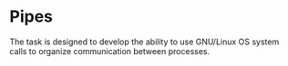 # Pipes
The task is designed to develop the ability to use GNU/Linux OS system calls to organize communication between processes.
